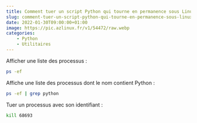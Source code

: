 ```yaml
---
title: Comment tuer un script Python qui tourne en permanence sous Linux ?
slug: comment-tuer-un-script-python-qui-tourne-en-permanence-sous-linux
date: 2022-01-30T09:00:00+01:00
image: https://pic.azlinux.fr/v1/54472/raw.webp
categories:
    - Python
    - Utilitaires
--- 
```


Afficher une liste des processus :

```bash
ps -ef
```

Affiche une liste des processus dont le nom contient Python :

```bash
ps -ef | grep python
```

Tuer un processus avec son identifiant :

```bash
kill 68693
```